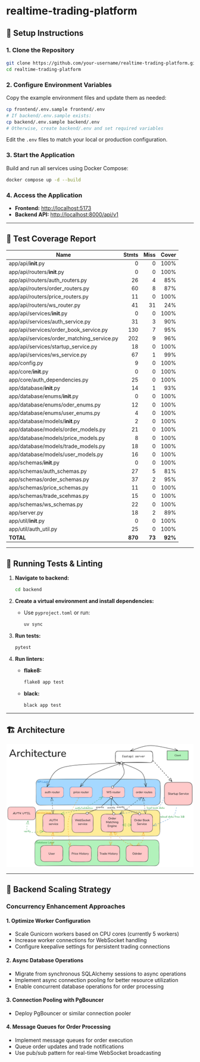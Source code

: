 # realtime-trading-platform

## 🚀 Setup Instructions

### 1. Clone the Repository

```sh
git clone https://github.com/your-username/realtime-trading-platform.git
cd realtime-trading-platform
```

### 2. Configure Environment Variables

Copy the example environment files and update them as needed:

```sh
cp frontend/.env.sample frontend/.env
# If backend/.env.sample exists:
cp backend/.env.sample backend/.env
# Otherwise, create backend/.env and set required variables
```

Edit the `.env` files to match your local or production configuration.

### 3. Start the Application

Build and run all services using Docker Compose:

```sh
docker compose up -d --build
```

### 4. Access the Application

- **Frontend:** [http://localhost:5173](http://localhost:5173)
- **Backend API:** [http://localhost:8000/api/v1](http://localhost:8000/api/v1)

---

## 🧪 Test Coverage Report

| Name                                         | Stmts | Miss | Cover |
|---------------------------------------------- | -----:| ----:| -----:|
| app/api/__init__.py                          |     0 |    0 |  100% |
| app/api/routers/__init__.py                  |     0 |    0 |  100% |
| app/api/routers/auth_routers.py              |    26 |    4 |   85% |
| app/api/routers/order_routers.py             |    60 |    8 |   87% |
| app/api/routers/price_routers.py             |    11 |    0 |  100% |
| app/api/routers/ws_router.py                 |    41 |   31 |   24% |
| app/api/services/__init__.py                 |     0 |    0 |  100% |
| app/api/services/auth_service.py             |    31 |    3 |   90% |
| app/api/services/order_book_service.py       |   130 |    7 |   95% |
| app/api/services/order_matching_service.py   |   202 |    9 |   96% |
| app/api/services/startup_service.py          |    18 |    0 |  100% |
| app/api/services/ws_service.py               |    67 |    1 |   99% |
| app/config.py                                |     9 |    0 |  100% |
| app/core/__init__.py                         |     0 |    0 |  100% |
| app/core/auth_dependencies.py                |    25 |    0 |  100% |
| app/database/__init__.py                     |    14 |    1 |   93% |
| app/database/enums/__init__.py               |     0 |    0 |  100% |
| app/database/enums/oder_enums.py             |    12 |    0 |  100% |
| app/database/enums/user_enums.py             |     4 |    0 |  100% |
| app/database/models/__init__.py              |     2 |    0 |  100% |
| app/database/models/order_models.py          |    21 |    0 |  100% |
| app/database/models/price_models.py          |     8 |    0 |  100% |
| app/database/models/trade_models.py          |    18 |    0 |  100% |
| app/database/models/user_models.py           |    16 |    0 |  100% |
| app/schemas/__init__.py                      |     0 |    0 |  100% |
| app/schemas/auth_schemas.py                  |    27 |    5 |   81% |
| app/schemas/order_schemas.py                 |    37 |    2 |   95% |
| app/schemas/price_schemas.py                 |    11 |    0 |  100% |
| app/schemas/trade_scehmas.py                 |    15 |    0 |  100% |
| app/schemas/ws_schemas.py                    |    22 |    0 |  100% |
| app/server.py                                |    18 |    2 |   89% |
| app/util/__init__.py                         |     0 |    0 |  100% |
| app/util/auth_util.py                        |    25 |    0 |  100% |
| **TOTAL**                                    | **870**| **73**| **92%** |

---

## 🧪 Running Tests & Linting

1. **Navigate to backend:**
    ```sh
    cd backend
    ```

2. **Create a virtual environment and install dependencies:**
    - Use `pyproject.toml` or run:
      ```sh
      uv sync
      ```

3. **Run tests:**
    ```sh
    pytest
    ```

4. **Run linters:**
    - **flake8:**
      ```sh
      flake8 app test
      ```
    - **black:**
      ```sh
      black app test
      ```

---

## 🏗️ Architecture

![Architecture Diagram](image.png)

---

## 🚀 Backend Scaling Strategy

### Concurrency Enhancement Approaches

#### 1. **Optimize Worker Configuration**
- Scale Gunicorn workers based on CPU cores (currently 5 workers)
- Increase worker connections for WebSocket handling
- Configure keepalive settings for persistent trading connections

#### 2. **Async Database Operations**
- Migrate from synchronous SQLAlchemy sessions to async operations
- Implement async connection pooling for better resource utilization
- Enable concurrent database operations for order processing

#### 3. **Connection Pooling with PgBouncer**
- Deploy PgBouncer or similar connection pooler

#### 4. **Message Queues for Order Processing**
- Implement message queues for order execution
- Queue order updates and trade notifications
- Use pub/sub pattern for real-time WebSocket broadcasting
